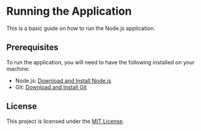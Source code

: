 # Running the Application

This is a basic guide on how to run the Node.js application.

## Prerequisites

To run the application, you will need to have the following installed on your machine:

- Node.js: [Download and Install Node.js](https://nodejs.org/en/download/)
- Git: [Download and Install Git](https://git-scm.com/downloads)

## License

This project is licensed under the [MIT License](LICENSE).
